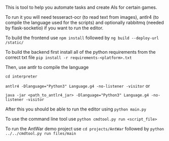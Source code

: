 This is tool to help you automate tasks and create AIs for certain games.

To run it you will need tesseract-ocr (to read text from images), antlr4 (to compile the language used for the scripts) and optionally rabbitmq (needed by flask-socketio) if you want to run the editor.

To build the frontend use
`npm install`
followed by
`ng build --deploy-url /static/`

To build the backend first install all of the python requirements from the correct txt file
`pip install -r requirements-<platform>.txt`

Then, use antlr to compile the language

`cd interpreter`

`antlr4 -Dlanguage="Python3" Language.g4 -no-listener -visitor` or

`java -jar <path_to_antlr4_jar> -Dlanguage="Python3" Language.g4 -no-listener -visitor`

After this you should be able to run the editor using
`python main.py`

To use the command line tool use
`python cmdtool.py run <script_file>`

To run the AntWar demo project use
`cd projects/AntWar` followed by
`python ../../cmdtool.py run files/main`